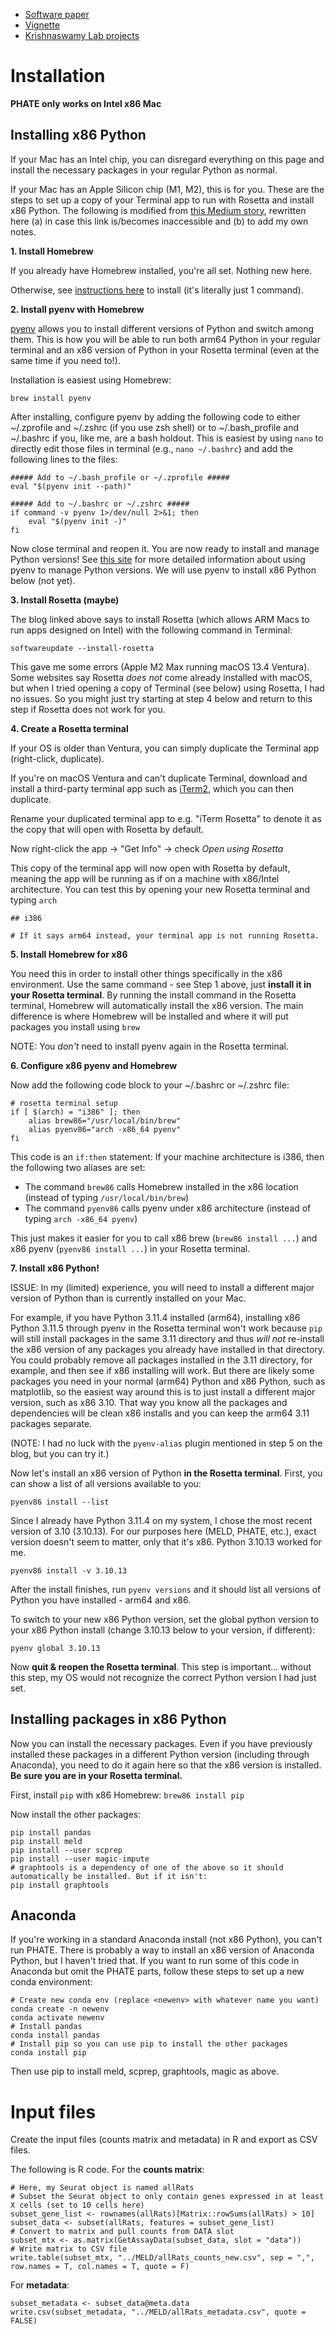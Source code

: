 - [Software paper](https://www.nature.com/articles/s41587-020-00803-5)
- [Vignette](https://nbviewer.org/github/KrishnaswamyLab/MELD/blob/main/notebooks/Wagner2018_Chordin_Cas9_Mutagenesis.ipynb)
- [Krishnaswamy Lab projects](https://krishnaswamylab.org/projects)

# Installation

**PHATE only works on Intel x86 Mac**

## Installing x86 Python
If your Mac has an Intel chip, you can disregard everything on this page and install the necessary packages in your regular Python as normal.

If your Mac has an Apple Silicon chip (M1, M2), this is for you. These are the steps to set up a copy of your Terminal app to run with Rosetta and install x86 Python. The following is modified from [this Medium story](https://towardsdatascience.com/how-to-use-manage-multiple-python-versions-on-an-apple-silicon-m1-mac-d69ee6ed0250), rewritten here (a) in case this link is/becomes inaccessible and (b) to add my own notes.

**1. Install Homebrew**

If you already have Homebrew installed, you're all set. Nothing new here.

Otherwise, see [instructions here](https://brew.sh/) to install (it's literally just 1 command).

**2. Install pyenv with Homebrew**

[pyenv](https://github.com/pyenv/pyenv) allows you to install different versions of Python and switch among them. This is how you will be able to run both arm64 Python in your regular terminal and an x86 version of Python in your Rosetta terminal (even at the same time if you need to!).

Installation is easiest using Homebrew:

```
brew install pyenv
```

After installing, configure pyenv by adding the following code to either ~/.zprofile and ~/.zshrc (if you use zsh shell) or to ~/.bash_profile and ~/.bashrc if you, like me, are a bash holdout. This is easiest by using `nano` to directly edit those files in terminal (e.g., `nano ~/.bashrc`) and add the following lines to the files:

```
##### Add to ~/.bash_profile or ~/.zprofile #####
eval "$(pyenv init --path)"

##### Add to ~/.bashrc or ~/.zshrc #####
if command -v pyenv 1>/dev/null 2>&1; then
    eval "$(pyenv init -)"
fi
```

Now close terminal and reopen it. You are now ready to install and manage Python versions! See [this site](https://realpython.com/intro-to-pyenv/) for more detailed information about using pyenv to manage Python versions. We will use pyenv to install x86 Python below (not yet).

**3. Install Rosetta (maybe)**

The blog linked above says to install Rosetta (which allows ARM Macs to run apps designed on Intel) with the following command in Terminal:

```
softwareupdate --install-rosetta
```

This gave me some errors (Apple M2 Max running macOS 13.4 Ventura). Some websites say Rosetta *does not* come already installed with macOS, but when I tried opening a copy of Terminal (see below) using Rosetta, I had no issues. So you might just try starting at step 4 below and return to this step if Rosetta does not work for you.

**4. Create a Rosetta terminal**

If your OS is older than Ventura, you can simply duplicate the Terminal app (right-click, duplicate).

If you're on macOS Ventura and can't duplicate Terminal, download and install a third-party terminal app such as [iTerm2](https://iterm2.com/), which you can then duplicate.

Rename your duplicated terminal app to e.g. "iTerm Rosetta" to denote it as the copy that will open with Rosetta by default.

Now right-click the app -> "Get Info" -> check *Open using Rosetta*

This copy of the terminal app will now open with Rosetta by default, meaning the app will be running as if on a machine with x86/Intel architecture. You can test this by opening your new Rosetta terminal and typing `arch`

```
## i386

# If it says arm64 instead, your terminal app is not running Rosetta.
```

**5. Install Homebrew for x86**

You need this in order to install other things specifically in the x86 environment. Use the same command - see Step 1 above, just **install it in your Rosetta terminal**. By running the install command in the Rosetta terminal, Homebrew will automatically install the x86 version. The main difference is where Homebrew will be installed and where it will put packages you install using `brew`

NOTE: You *don't* need to install pyenv again in the Rosetta terminal.

**6. Configure x86 pyenv and Homebrew**

Now add the following code block to your ~/.bashrc or ~/.zshrc file:

```
# rosetta terminal setup
if [ $(arch) = "i386" ]; then
    alias brew86="/usr/local/bin/brew"
    alias pyenv86="arch -x86_64 pyenv"
fi
```

This code is an `if:then` statement: If your machine architecture is i386, then the following two aliases are set:
- The command `brew86` calls Homebrew installed in the x86 location (instead of typing `/usr/local/bin/brew`)
- The command `pyenv86` calls pyenv under x86 architecture (instead of typing `arch -x86_64 pyenv`)

This just makes it easier for you to call x86 brew (`brew86 install ...`) and x86 pyenv (`pyenv86 install ...`) in your Rosetta terminal.

**7. Install x86 Python!**

ISSUE: In my (limited) experience, you will need to install a different major version of Python than is currently installed on your Mac.

For example, if you have Python 3.11.4 installed (arm64), installing x86 Python 3.11.5 through pyenv in the Rosetta terminal won't work because `pip` will still install packages in the same 3.11 directory and thus *will not* re-install the x86 version of any packages you already have installed in that directory. You could probably remove all packages installed in the 3.11 directory, for example, and then see if x86 installing will work. But there are likely some packages you need in your normal (arm64) Python and x86 Python, such as matplotlib, so the easiest way around this is to just install a different major version, such as x86 3.10. That way you know all the packages and dependencies will be clean x86 installs and you can keep the arm64 3.11 packages separate.

(NOTE: I had no luck with the `pyenv-alias` plugin mentioned in step 5 on the blog, but you can try it.)

Now let's install an x86 version of Python **in the Rosetta terminal**. First, you can show a list of all versions available to you:

```
pyenv86 install --list
```

Since I already have Python 3.11.4 on my system, I chose the most recent version of 3.10 (3.10.13). For our purposes here (MELD, PHATE, etc.), exact version doesn't seem to matter, only that it's x86. Python 3.10.13 worked for me.

```
pyenv86 install -v 3.10.13
```

After the install finishes, run `pyenv versions` and it should list all versions of Python you have installed - arm64 and x86.

To switch to your new x86 Python version, set the global python version to your x86 Python install (change 3.10.13 below to your version, if different):

```
pyenv global 3.10.13
```

Now **quit & reopen the Rosetta terminal**. This step is important... without this step, my OS would not recognize the correct Python version I had just set.

## Installing packages in x86 Python

Now you can install the necessary packages. Even if you have previously installed these packages in a different Python version (including through Anaconda), you need to do it again here so that the x86 version is installed. **Be sure you are in your Rosetta terminal.**

First, install `pip` with x86 Homebrew: `brew86 install pip`

Now install the other packages:

```
pip install pandas
pip install meld
pip install --user scprep
pip install --user magic-impute
# graphtools is a dependency of one of the above so it should automatically be installed. But if it isn't:
pip install graphtools
```

## Anaconda
If you're working in a standard Anaconda install (not x86 Python), you can't run PHATE. There is probably a way to install an x86 version of Anaconda Python, but I haven't tried that. If you want to run some of this code in Anaconda but omit the PHATE parts, follow these steps to set up a new conda environment:

```
# Create new conda env (replace <newenv> with whatever name you want)
conda create -n newenv
conda activate newenv
# Install pandas
conda install pandas
# Install pip so you can use pip to install the other packages
conda install pip
```

Then use pip to install meld, scprep, graphtools, magic as above.

# Input files

Create the input files (counts matrix and metadata) in R and export as CSV files.

The following is R code. For the **counts matrix**:

```
# Here, my Seurat object is named allRats
# Subset the Seurat object to only contain genes expressed in at least X cells (set to 10 cells here)
subset_gene_list <- rownames(allRats)[Matrix::rowSums(allRats) > 10]
subset_data <- subset(allRats, features = subset_gene_list)
# Convert to matrix and pull counts from DATA slot
subset_mtx <- as.matrix(GetAssayData(subset_data, slot = "data"))
# Write matrix to CSV file
write.table(subset_mtx, "../MELD/allRats_counts_new.csv", sep = ",", row.names = T, col.names = T, quote = F)
```

For **metadata**:

```
subset_metadata <- subset_data@meta.data
write.csv(subset_metadata, "../MELD/allRats_metadata.csv", quote = FALSE)
```
